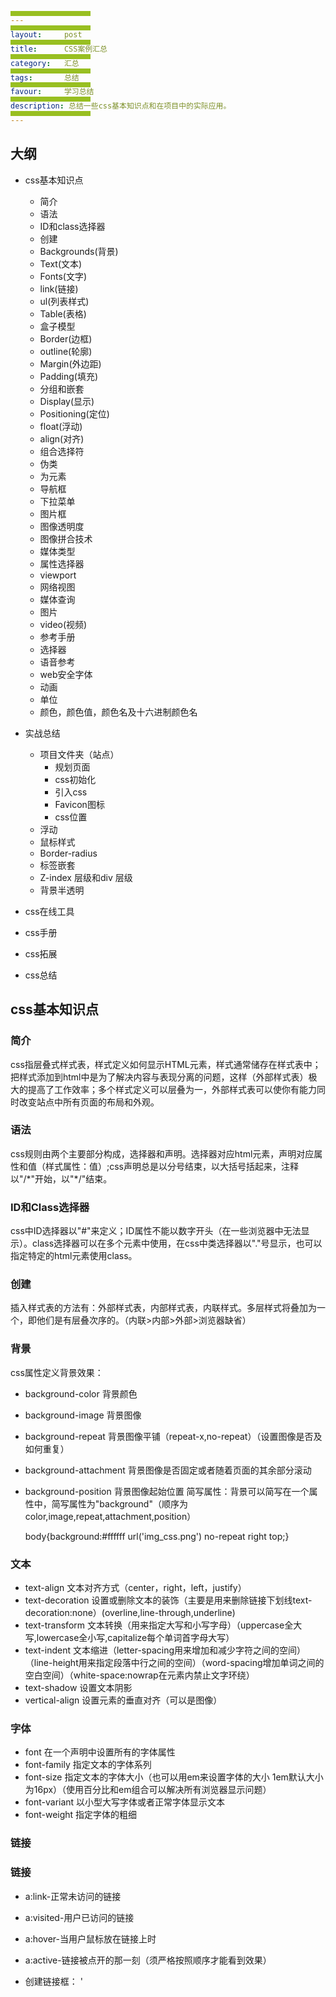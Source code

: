 ```yaml
---
layout:     post
title:      CSS案例汇总
category:   汇总
tags:       总结
favour:     学习总结
description: 总结一些css基本知识点和在项目中的实际应用。
---
```


## 大纲

* css基本知识点
  * 简介
  * 语法
  * ID和class选择器
  * 创建
  * Backgrounds(背景)
  * Text(文本)
  * Fonts(文字)
  * link(链接)
  * ul(列表样式)
  * Table(表格)
  * 盒子模型
  * Border(边框)
  * outline(轮廓)
  * Margin(外边距)
  * Padding(填充)
  * 分组和嵌套
  * Display(显示)
  * Positioning(定位)
  * float(浮动)
  * align(对齐)
  * 组合选择符
  * 伪类
  * 为元素
  * 导航框
  * 下拉菜单
  * 图片框
  * 图像透明度
  * 图像拼合技术
  * 媒体类型
  * 属性选择器
  * viewport
  * 网络视图
  * 媒体查询
  * 图片
  * video(视频)
  * 参考手册
  * 选择器
  * 语音参考
  * web安全字体
  * 动画
  * 单位
  * 颜色，颜色值，颜色名及十六进制颜色名

* 实战总结
  * 项目文件夹（站点）
    * 规划页面
    * css初始化
    * 引入css
    * Favicon图标
    * css位置
  * 浮动
  * 鼠标样式
  * Border-radius
  * 标签嵌套
  * Z-index 层级和div 层级
  * 背景半透明
* css在线工具
* css手册
* css拓展
* css总结

## css基本知识点
### 简介
css指层叠式样式表，样式定义如何显示HTML元素，样式通常储存在样式表中；把样式添加到html中是为了解决内容与表现分离的问题，这样（外部样式表）极大的提高了工作效率；多个样式定义可以层叠为一，外部样式表可以使你有能力同时改变站点中所有页面的布局和外观。
### 语法
css规则由两个主要部分构成，选择器和声明。选择器对应html元素，声明对应属性和值（样式属性：值）;css声明总是以分号结束，以大括号括起来，注释以"/\*"开始，以"\*/"结束。
### ID和Class选择器
css中ID选择器以"\#"来定义；ID属性不能以数字开头（在一些浏览器中无法显示）。class选择器可以在多个元素中使用，在css中类选择器以"."号显示，也可以指定特定的html元素使用class。
### 创建
插入样式表的方法有：外部样式表，内部样式表，内联样式。多层样式将叠加为一个，即他们是有层叠次序的。（内联>内部>外部>浏览器缺省）
### 背景
css属性定义背景效果：
* background-color 背景颜色
* background-image 背景图像
* background-repeat 背景图像平铺（repeat-x,no-repeat）（设置图像是否及如何重复）
* background-attachment 背景图像是否固定或者随着页面的其余部分滚动
* background-position 背景图像起始位置
简写属性：背景可以简写在一个属性中，简写属性为"background"（顺序为color,image,repeat,attachment,position）

    body{background:#ffffff
    url('img_css.png') no-repeat right top;}

### 文本
* text-align 文本对齐方式（center，right，left，justify）
* text-decoration 设置或删除文本的装饰（主要是用来删除链接下划线text-decoration:none）(overline,line-through,underline)
* text-transform 文本转换（用来指定大写和小写字母）（uppercase全大写,lowercase全小写,capitalize每个单词首字母大写）
* text-indent 文本缩进（letter-spacing用来增加和减少字符之间的空间）（line-height用来指定段落中行之间的空间）（word-spacing增加单词之间的空白空间）（white-space:nowrap在元素内禁止文字环绕）
* text-shadow 设置文本阴影
* vertical-align 设置元素的垂直对齐（可以是图像）

### 字体
* font 在一个声明中设置所有的字体属性
* font-family 指定文本的字体系列
* font-size 指定文本的字体大小（也可以用em来设置字体的大小 1em默认大小为16px）（使用百分比和em组合可以解决所有浏览器显示问题）
* font-variant 以小型大写字体或者正常字体显示文本
* font-weight 指定字体的粗细

### 链接
### 链接
* a:link-正常未访问的链接
* a:visited-用户已访问的链接
* a:hover-当用户鼠标放在链接上时
* a:active-链接被点开的那一刻（须严格按照顺序才能看到效果）
* 创建链接框：
        '<!DOCTYPE html>
         <html>
         <head>
         <style>
         a:link,a:visited
         {
         display:block;
         font-weight:bold;
         font-size:14px;
         font-family:Verdana, Arial, Helvetica, sans-serif;
         color:#FFFFFF;
         background-color:#98bf21;
         width:120px;
         text-align:center;
         padding:4px;
         text-decoration:none;
         }

         a:hover,a:active
         {
         background-color:#7A991A;
         }
         </style>
         </head>'





